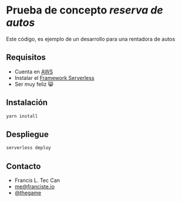 # Prueba de concepto _reserva de autos_
Este código, es ejemplo de un desarrollo para una rentadora de autos

## Requisitos

* Cuenta en [AWS](https://aws.amazon.com/es/)
* Instalar el [Framework Serverless](https://serverless.com/) 
* Ser muy feliz 😸

## Instalación
```bash
yarn install
```


## Despliegue

```bash
serverless deploy
```



## Contacto

* Francis L. Tec Can
* me@franciste.io
* [@thegame](https://www.twitter.com/thegame404)